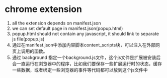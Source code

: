 # chrome extension

1. all the extension depends on manifest.json
2. we can set default page in manifest.json(popup.html)
3. popup.html should not contain any javascript, it should link to separate js file(popup.js)
4. 通过在manifest.json中添加内容脚本content_scripts块，可以注入在外部网页上调用的函数。
5. 通过 background 指定一个background.js文件，这个js文件是扩展被安装后会一直运行在浏览器中的程序，比如我们要保存一些扩展运行时的状态，缓存一些数据，或者绑定一些浏览器的事件等代码都可以放到这个js文件中